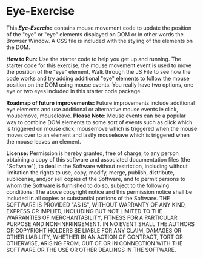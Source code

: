 # Eye-Exercise
This ***Eye-Exercise*** contains mouse movement code to update the position of the "eye" or "eye" elements displayed on DOM or in other words the Browser Window. A CSS file is included with the styling of the elements on the DOM. 

**How to Run:** Use the starter code to help you get up and running. The starter code for this exercise, the mouse movement event is used to move the position of the "eye" element. Walk through the JS File to see how the code works and try adding additional "eye" elements to follow the mouse position on the DOM using mouse events. You really have two options, one eye or two eyes included in this starter code package. 

**Roadmap of future improvements:** Future improvements include additional eye elements and use additional or alternative mouse events ie click, mousemove, mouseleave. **Please Note:** Mouse events can be a popular way to combine DOM elements to some sort of events such as click which is triggered on mouse click; mousemove which is triggered when the mouse moves over to an element and lastly mouseleave which is triggered when the mouse leaves an element. 

**License:**
Permission is hereby granted, free of charge, to any person obtaining a copy of this software and associated documentation files (the "Software"), to deal in the Software without restriction, including without limitation the rights to use, copy, modify, merge, publish, distribute, sublicense, and/or sell copies of the Software, and to permit persons to whom the Software is furnished to do so, subject to the following conditions:
The above copyright notice and this permission notice shall be included in all copies or substantial portions of the Software.
THE SOFTWARE IS PROVIDED "AS IS", WITHOUT WARRANTY OF ANY KIND, EXPRESS OR IMPLIED, INCLUDING BUT NOT LIMITED TO THE WARRANTIES OF MERCHANTABILITY, FITNESS FOR A PARTICULAR PURPOSE AND NON-INFRINGEMENT. IN NO EVENT SHALL THE AUTHORS OR COPYRIGHT HOLDERS BE LIABLE FOR ANY CLAIM, DAMAGES OR OTHER LIABILITY, WHETHER IN AN ACTION OF CONTRACT, TORT OR OTHERWISE, ARISING FROM, OUT OF OR IN CONNECTION WITH THE SOFTWARE OR THE USE OR OTHER DEALINGS IN THE SOFTWARE.
